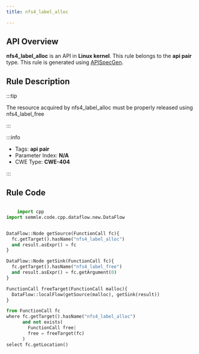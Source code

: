 ```yaml
---
title: nfs4_label_alloc

---
```



## API Overview
**nfs4_label_alloc** is an API in **Linux kernel**. This rule belongs to the **api pair** type. This rule is generated using [APISpecGen](../../tools/APISpecGen).
## Rule Description

:::tip

The resource acquired by nfs4_label_alloc must be properly released using nfs4_label_free

:::

:::info

- Tags: **api pair**
- Parameter Index: **N/A**
- CWE Type: **CWE-404**

:::

## Rule Code
```python

    import cpp
import semmle.code.cpp.dataflow.new.DataFlow


DataFlow::Node getSource(FunctionCall fc){
  fc.getTarget().hasName("nfs4_label_alloc")
  and result.asExpr() = fc
}

DataFlow::Node getSink(FunctionCall fc){
  fc.getTarget().hasName("nfs4_label_free")
  and result.asExpr() = fc.getArgument(0)
}

FunctionCall freeTarget(FunctionCall malloc){
  DataFlow::localFlow(getSource(malloc), getSink(result))
}

from FunctionCall fc
where fc.getTarget().hasName("nfs4_label_alloc")
      and not exists(
        FunctionCall free| 
        free = freeTarget(fc)
      )
select fc.getLocation()

    
```
